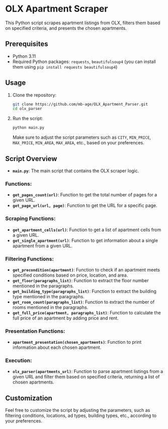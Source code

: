 # OLX Apartment Scraper

This Python script scrapes apartment listings from OLX, filters them based on specified criteria, and presents the chosen apartments.

## Prerequisites

- Python 3.11
- Required Python packages: `requests`, `beautifulsoup4` (you can install them using `pip install requests beautifulsoup4`)

## Usage

1. Clone the repository:

    ```bash
    git clone https://github.com/mb-age/OLX_Apartment_Parser.git
    cd olx_parser
    ```

2. Run the script:

    ```bash
    python main.py
    ```

   Make sure to adjust the script parameters such as `CITY`, `MIN_PRICE`, `MAX_PRICE`, `MIN_AREA`, `MAX_AREA`, etc., based on your preferences.

## Script Overview

- **`main.py`**: The main script that contains the OLX scraper logic.

### Functions:

- **`get_pages_count(url)`**: Function to get the total number of pages for a given URL.
- **`get_page_url(url, page)`**: Function to get the URL for a specific page.

### Scraping Functions:

- **`get_apartment_cells(url)`**: Function to get a list of apartment cells from a given URL.
- **`get_single_apartment(url)`**: Function to get information about a single apartment from a given URL.

### Filtering Functions:

- **`get_precondition(apartment)`**: Function to check if an apartment meets specified conditions based on price, location, and area.
- **`get_floor(paragraphs_list)`**: Function to extract the floor number mentioned in the paragraphs.
- **`get_building_type(paragraphs_list)`**: Function to extract the building type mentioned in the paragraphs.
- **`get_room_count(paragraphs_list)`**: Function to extract the number of rooms mentioned in the paragraphs.
- **`get_full_price(apartment, paragraphs_list)`**: Function to calculate the full price of an apartment by adding price and rent.

### Presentation Functions:

- **`apartment_presentation(chosen_apartments)`**: Function to print information about each chosen apartment.

### Execution:

- **`olx_parser(apartments_url)`**: Function to parse apartment listings from a given URL and filter them based on specified criteria, returning a list of chosen apartments.

## Customization

Feel free to customize the script by adjusting the parameters, such as filtering conditions, locations, ad types, building types, etc., according to your preferences.
